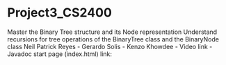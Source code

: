 # Project3_CS2400
Master the Binary Tree structure and its Node representation 
Understand recursions for tree operations of the BinaryTree class and the BinaryNode class
Neil Patrick Reyes - 
Gerardo Solis - 
Kenzo Khowdee - 
Video link - 
Javadoc start page (index.html) link: 
